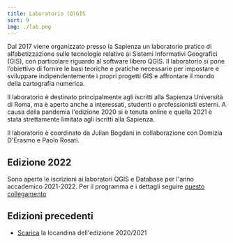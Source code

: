 ```yaml
---
title: Laboratorio (Q)GIS
sort: 9
img: ./lab.png
---
```


Dal 2017 viene organizzato presso la Sapienza un laboratorio pratico di alfabetizzazione sulle tecnologie relative ai Sistemi Informativi Geografici (GIS), con particolare riguardo al software libero QGIS. Il laboratorio si pone l’obiettivo di fornire le basi teoriche e pratiche necessarie per impostare e sviluppare indipendentemente i propri progetti GIS e affrontare il mondo della cartografia numerica.

Il laboratorio è destinato principalmente agli iscritti alla Sapienza Università di Roma, ma è aperto anche a interessati, studenti o professionisti esterni. A causa della pandemia l'edizione 2020 si è tenuta online e quella 2021 è stata strettamente limitata agli iscritti alla Sapienza.

Il laboratorio è coordinato da Julian Bogdani in collaborazione con Domizia D'Erasmo e Paolo Rosati.

## Edizione 2022
Sono aperte le iscrizioni ai laboratori QGIS e Database per l'anno accademico 2021-2022. Per il programma e i dettagli seguire [questo collegamento](/notizie/2022-02-04-laboratori-didattici-di-archeologia-digitale-2021-2022/)

## Edizioni precedenti
- [Scarica]((https://www.dropbox.com/s/ti686ac6mfm61ig/locandina-labgis-2021.pdf?dl=0)) la locandina dell'edizione 2020/2021
